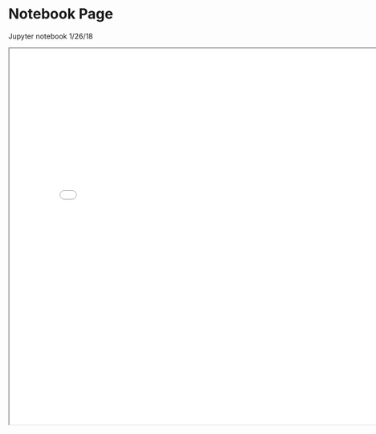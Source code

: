 # Notebook Page

<p>Jupyter notebook 1/26/18</p>
<iframe src="../assets/r_notebook.html" height="750px" width="800px"></iframe>